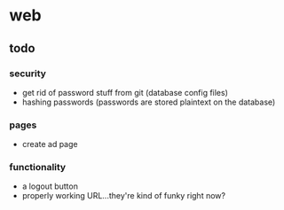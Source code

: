 # web

## todo
### security
  - get rid of password stuff from git (database config files)
  - hashing passwords (passwords are stored plaintext on the database)

### pages
  - create ad page

### functionality
  - a logout button
  - properly working URL...they're kind of funky right now?
